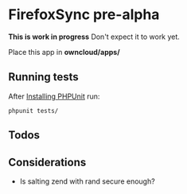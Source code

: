# FirefoxSync pre-alpha

**This is work in progress** Don't expect it to work yet.

Place this app in **owncloud/apps/**

## Running tests
After [Installing PHPUnit](http://phpunit.de/getting-started.html) run:

    phpunit tests/

## Todos

## Considerations
- Is salting zend with rand secure enough?

